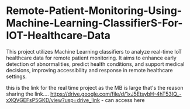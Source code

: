 # Remote-Patient-Monitoring-Using-Machine-Learning-ClassifierS-For-IOT-Healthcare-Data
This project utilizes Machine Learning classifiers to analyze real-time IoT healthcare data for remote patient monitoring. It aims to enhance early detection of abnormalities, predict health conditions, and support medical decisions, improving accessibility and response in remote healthcare settings.

this is the link for the real time project as the MB is large that's the reason sharing the link....
https://drive.google.com/file/d/1xJ5EtsybH-4hT53IQ_-xXQVGEFsP5GKD/view?usp=drive_link - can access here
